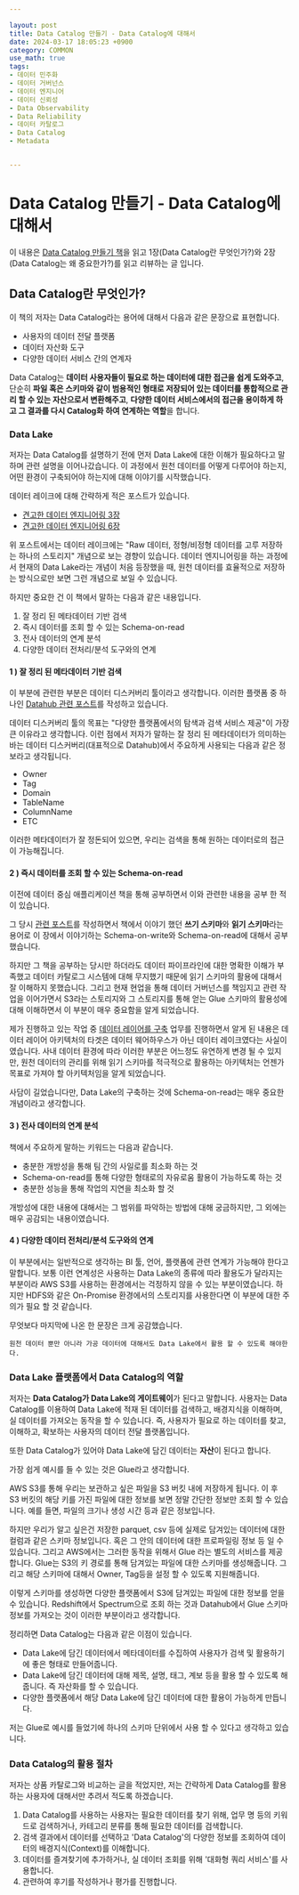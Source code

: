 ```yaml
---

layout: post
title: Data Catalog 만들기 - Data Catalog에 대해서
date: 2024-03-17 18:05:23 +0900
category: COMMON
use_math: true
tags:
- 데이터 민주화
- 데이터 거버넌스
- 데이터 엔지니어
- 데이터 신뢰성
- Data Observability
- Data Reliability
- 데이터 카탈로그
- Data Catalog
- Metadata


---
```


# Data Catalog 만들기 - Data Catalog에 대해서

이 내용은 [Data Catalog 만들기 책](https://www.aladin.co.kr/shop/wproduct.aspx?ItemId=272623760&start=slayer)을 읽고 1장(Data Catalog란 무엇인가?)와 2장(Data Catalog는 왜 중요한가?)를 읽고 리뷰하는 글 입니다.

## Data Catalog란 무엇인가?

이 책의 저자는 Data Catalog라는 용어에 대해서 다음과 같은 문장으료 표현합니다.

- 사용자의 데이터 전달 플랫폼
- 데이터 자산화 도구
- 다양한 데이터 서비스 간의 연계자

Data Catalog는 **데이터 사용자들이 필요로 하는 데이터에 대한 접근을 쉽게 도와주고**, 단순히 **파일 혹은 스키마와 같이 범용적인 형태로 저장되어 있는 데이터를 통합적으로 관리 할 수 있는 자산으로서 변환해주고**, **다양한 데이터 서비스에서의 접근을 용이하게 하고 그 결과를 다시 Catalog화 하여 연계하는 역할**을 합니다.

### Data Lake

저자는 Data Catalog를 설명하기 전에 먼저 Data Lake에 대한 이해가 필요하다고 말하며 관련 설명을 이어나갔습니다. 이 과정에서 원천 데이터를 어떻게 다루어야 하는지, 어떤 환경이 구축되어야 하는지에 대해 이야기를 시작했습니다.

데이터 레이크에 대해 간략하게 적은 포스트가 있습니다.

- [견고한 데이터 엔지니어링 3장](https://lion2me.github.io/posts/%EA%B2%AC%EA%B3%A0%ED%95%9C-%EB%8D%B0%EC%9D%B4%ED%84%B0-%EC%97%94%EC%A7%80%EB%8B%88%EC%96%B4%EB%A7%81-3%EC%9E%A5/)
- [견고한 데이터 엔지니어링 6장](https://lion2me.github.io/posts/%EA%B2%AC%EA%B3%A0%ED%95%9C-%EB%8D%B0%EC%9D%B4%ED%84%B0-%EC%97%94%EC%A7%80%EB%8B%88%EC%96%B4%EB%A7%81-6%EC%9E%A5/)

위 포스트에서는 데이터 레이크에는 "Raw 데이터, 정형/비정형 데이터를 고루 저장하는 하나의 스토리지" 개념으로 보는 경향이 있습니다. 데이터 엔지니어링을 하는 과정에서 현재의 Data Lake라는 개념이 처음 등장했을 때, 원천 데이터를 효율적으로 저장하는 방식으로만 보면 그런 개념으로 보일 수 있습니다.

하지만 중요한 건 이 책에서 말하는 다음과 같은 내용입니다.

1. 잘 정리 된 메타데이터 기반 검색
2. 즉시 데이터를 조회 할 수 있는 Schema-on-read
3. 전사 데이터의 연계 분석
4. 다양한 데이터 전처리/분석 도구와의 연계

#### 1 ) 잘 정리 된 메타데이터 기반 검색

이 부분에 관련한 부분은 데이터 디스커버리 툴이라고 생각합니다. 이러한 플랫폼 중 하나인 [Datahub 관련 포스트](https://lion2me.github.io/posts/Datahub-%EA%B3%B5%EC%8B%9D-%EB%AC%B8%EC%84%9C-%EB%B6%80%EC%88%98%EA%B8%B0-Concepts/)를 작성하고 있습니다.

데이터 디스커버리 툴의 목표는 "다양한 플랫폼에서의 탐색과 검색 서비스 제공"이 가장 큰 이유라고 생각합니다. 이런 점에서 저자가 말하는 잘 정리 된 메타데이터가 의미하는 바는 데이터 디스커버리(대표적으로 Datahub)에서 주요하게 사용되는 다음과 같은 정보라고 생각됩니다.

- Owner
- Tag
- Domain
- TableName
- ColumnName
- ETC

이러한 메타데이터가 잘 정돈되어 있으면, 우리는 검색을 통해 원하는 데이터로의 접근이 가능해집니다.

#### 2 ) 즉시 데이터를 조회 할 수 있는 Schema-on-read

이전에 데이터 중심 애플리케이션 책을 통해 공부하면서 이와 관련한 내용을 공부 한 적이 있습니다.

그 당시 [관련 포스트](https://lion2me.github.io/posts/%EB%8D%B0%EC%9D%B4%ED%84%B0-%EC%A4%91%EC%8B%AC-%EC%95%A0%ED%94%8C%EB%A6%AC%EC%BC%80%EC%9D%B4%EC%85%98-%EC%84%A4%EA%B3%84-%EB%B6%80%ED%98%B8%ED%99%94%EC%99%80-%EB%B0%9C%EC%A0%84/)를 작성하면서 책에서 이야기 했던 **쓰기 스키마**와 **읽기 스키마**라는 용어로 이 장에서 이야기하는 Schema-on-write와 Schema-on-read에 대해서 공부했습니다.

하지만 그 책을 공부하는 당시만 하더라도 데이터 파이프라인에 대한 명확한 이해가 부족했고 데이터 카탈로그 시스템에 대해 무지했기 때문에 읽기 스키마의 활용에 대해서 잘 이해하지 못했습니다. 그리고 현재 현업을 통해 데이터 거버넌스를 책임지고 관련 작업을 이어가면서 S3라는 스토리지와 그 스토리지를 통해 얻는 Glue 스키마의 활용성에 대해 이해하면서 이 부분이 매우 중요함을 알게 되었습니다.

제가 진행하고 있는 작업 중 [데이터 레이어를 구축](https://lion2me.github.io/posts/%EB%8D%B0%EC%9D%B4%ED%84%B0-%EC%9B%A8%EC%96%B4%ED%95%98%EC%9A%B0%EC%8A%A4-%EB%A0%88%EC%9D%B4%EC%96%B4-%EA%B5%AC%EC%B6%95/) 업무를 진행하면서 알게 된 내용은 데이터 레이어 아키텍처의 타겟은 데이터 웨어하우스가 아닌 데이터 레이크였다는 사실이였습니다. 사내 데이터 환경에 따라 이러한 부분은 어느정도 유연하게 변경 될 수 있지만, 원천 데이터의 관리를 위해 읽기 스키마를 적극적으로 활용하는 아키텍처는 언젠가 목표로 가져야 할 아키텍처임을 알게 되었습니다.

사담이 길었습니다만, Data Lake의 구축하는 것에 Schema-on-read는 매우 중요한 개념이라고 생각합니다.

#### 3 ) 전사 데이터의 연계 분석

책에서 주요하게 말하는 키워드는 다음과 같습니다.

- 충분한 개방성을 통해 팀 간의 사일로를 최소화 하는 것
- Schema-on-read를 통해 다양한 형태로의 자유로움 활용이 가능하도록 하는 것
- 충분한 성능을 통해 작업의 지연을 최소화 할 것

개방성에 대한 내용에 대해서는 그 범위를 파악하는 방법에 대해 궁금하지만, 그 외에는 매우 공감되는 내용이였습니다.

#### 4 ) 다양한 데이터 전처리/분석 도구와의 연계

이 부분에서는 일반적으로 생각하는 BI 툴, 언어, 플랫폼에 관련 연계가 가능해야 한다고 말합니다. 보통 이런 연계성은 사용하는 Data Lake의 종류에 따라 활용도가 달라지는 부분이라 AWS S3를 사용하는 환경에서는 걱정하지 않을 수 있는 부분이였습니다. 하지만 HDFS와 같은 On-Promise 환경에서의 스토리지를 사용한다면 이 부분에 대한 주의가 필요 할 것 같습니다.

무엇보다 마지막에 나온 한 문장은 크게 공감했습니다.

```
원천 데이터 뿐만 아니라 가공 데이터에 대해서도 Data Lake에서 활용 할 수 있도록 해야한다.
```

### Data Lake 플랫폼에서 Data Catalog의 역할

저자는 **Data Catalog가 Data Lake의 게이트웨이**가 된다고 말합니다. 사용자는 Data Catalog를 이용하여 Data Lake에 적재 된 데이터를 검색하고, 배경지식을 이해하며, 실 데이터를 가져오는 동작을 할 수 있습니다. 즉, 사용자가 필요로 하는 데이터를 찾고, 이해하고, 확보하는 사용자의 데이터 전달 플랫폼입니다.

또한 Data Catalog가 있어야 Data Lake에 담긴 데이터는 **자산**이 된다고 합니다.

가장 쉽게 예시를 들 수 있는 것은 Glue라고 생각합니다.

AWS S3를 통해 우리는 보관하고 싶은 파일을 S3 버킷 내에 저장하게 됩니다. 이 후 S3 버킷의 해당 키를 가진 파일에 대한 정보를 보면 정말 간단한 정보만 조회 할 수 있습니다. 예를 들면, 파일의 크기나 생성 시간 등과 같은 정보입니다.

하지만 우리가 알고 싶은건 저장한 parquet, csv 등에 실제로 담겨있는 데이터에 대한 컬럼과 같은 스키마 정보입니다. 혹은 그 안의 데이터에 대한 프로파일링 정보 등 일 수 있습니다. 그리고 AWS에서는 그러한 동작을 위해서 Glue 라는 별도의 서비스를 제공합니다. Glue는 S3의 키 경로를 통해 담겨있는 파일에 대한 스키마를 생성해줍니다. 그리고 해당 스키마에 대해서 Owner, Tag등을 설정 할 수 있도록 지원해줍니다.

이렇게 스키마를 생성하면 다양한 플랫폼에서 S3에 담겨있는 파일에 대한 정보를 얻을 수 있습니다. Redshift에서 Spectrum으로 조회 하는 것과 Datahub에서 Glue 스키마 정보를 가져오는 것이 이러한 부분이라고 생각합니다.

정리하면 Data Catalog는 다음과 같은 이점이 있습니다.

- Data Lake에 담긴 데이터에서 메타데이터를 수집하여 사용자가 검색 및 활용하기에 좋은 형태로 만들어줍니다.
- Data Lake에 담긴 데이터에 대해 제목, 설명, 태그, 계보 등을 활용 할 수 있도록 해줍니다. 즉 자산화를 할 수 있습니다.
- 다양한 플랫폼에서 해당 Data Lake에 담긴 데이터에 대한 활용이 가능하게 만듭니다.

저는 Glue로 예시를 들었기에 하나의 스키마 단위에서 사용 할 수 있다고 생각하고 있습니다.

### Data Catalog의 활용 절차

저자는 상품 카탈로그와 비교하는 글을 적었지만, 저는 간략하게 Data Catalog를 활용하는 사용자에 대해서만 추려서 적도록 하겠습니다.

1. Data Catalog를 사용하는 사용자는 필요한 데이터를 찾기 위해, 업무 명 등의 키워드로 검색하거나, 카테고리 분류를 통해 필요한 데이터를 검색합니다.
2. 검색 결과에서 데이터를 선택하고 'Data Catalog'의 다양한 정보를 조회하여 데이터의 배경지식(Context)를 이해합니다.
3. 데이터를 즐겨찾기에 추가하거나, 실 데이터 조회를 위해 '대화형 쿼리 서비스'를 사용합니다.
4. 관련하여 후기를 작성하거나 평가를 진행합니다.






